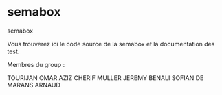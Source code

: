 # semabox
semabox

Vous trouverez ici le code source de la semabox et la documentation des test.

Membres du group :

TOURIJAN OMAR
AZIZ CHERIF
MULLER JEREMY 
BENALI SOFIAN 
DE MARANS ARNAUD 

